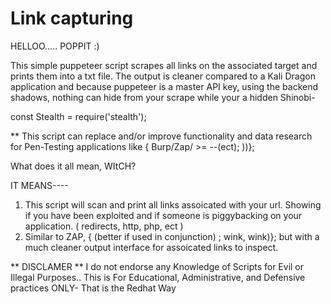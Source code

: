 # Link capturing 

HELLOO..... POPPIT :)

This simple puppeteer script scrapes all links on the associated target and prints them into a txt file. The output is cleaner compared to a Kali Dragon application and because puppeteer is a master API key, using the backend shadows, nothing can hide from your scrape while your a hidden Shinobi- 

const Stealth = require('stealth');

** This script can replace and/or improve functionality and data research for Pen-Testing applications like 
{ Burp/Zap/ >= --(ect);
))};


What does it all mean, WItCH?

IT MEANS----

1. This script will scan and print all links assoicated with your url. Showing if you have been exploited and if someone is piggybacking on your application. ( redirects, http, php, ect )
2. Similar to ZAP, { (better if used in conjunction) ; wink, wink)}; but with a much cleaner output interface for assoicated links to inspect.



** DISCLAMER ** I do not endorse any Knowledge of Scripts for Evil or Illegal Purposes.. 
This is For Educational, Administrative, and Defensive practices ONLY- That is the Redhat Way
